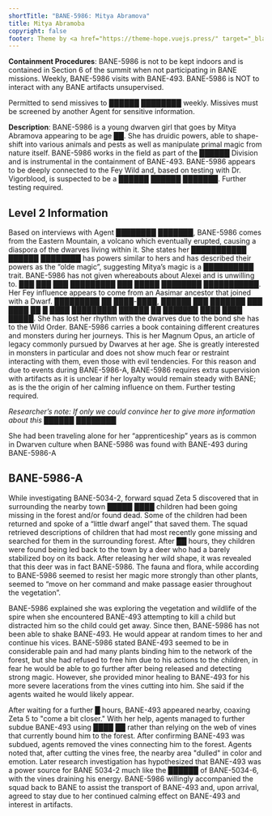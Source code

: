 ```yaml
---
shortTitle: "BANE-5986: Mitya Abramova"
title: Mitya Abramoba
copyright: false
footer: Theme by <a href="https://theme-hope.vuejs.press/" target="_blank">VuePress Theme Hope</a> | MIT Licensed, Copyright © 2019-present Mr.Hope
---
```


<ContainmentHeader baneid="5986" containment="safe" disruption="aboleth" risk="caution" securityLevel="2" />

**Containment Procedures**: BANE-5986 is not to be kept indoors and is contained in Section 6 of the summit when not participating in BANE missions. Weekly, BANE-5986 visits with BANE-493. BANE-5986 is NOT to interact with any BANE artifacts unsupervised.

Permitted to send missives to ██████ ████████ weekly. Missives must be screened by another Agent for sensitive information.

**Description**: BANE-5986 is a young dwarven girl that goes by Mitya Abramova appearing to be age ██. She has druidic powers, able to shape-shift into various animals and pests as well as manipulate primal magic from nature itself. BANE-5986 works in the field as part of the ██████ Division and is instrumental in the containment of BANE-493. BANE-5986 appears to be deeply connected to the Fey Wild and, based on testing with Dr. Vigorblood, is suspected to be a ██████ ██████ ███████. Further testing required.

## Level 2 Information

Based on interviews with Agent ████████ ███████, BANE-5986 comes from the Eastern Mountain, a volcano which eventually erupted, causing a diaspora of the dwarves living within it. She states her ███████████ ██████ ████████ has powers similar to hers and has described their powers as the “olde magic”, suggesting Mitya’s magic is a ██████████ trait. BANE-5986 has not given whereabouts about Alexei and is unwilling to. ███ ███ ███ █████████ ███ █████ ████████ ███████████. Her Fey influence appears to come from an Aasimar ancestor that joined with a Dwarf. █████████ ██ ████-████, ██████ ███ ███████ ███ ████ ██ █ ████ █████████ ██████ ██ ███████ ████ ████ █████. She has lost her rhythm with the dwarves due to the bond she has to the Wild Order. BANE-5986 carries a book containing different creatures and monsters during her journeys. This is her Magnum Opus, an article of legacy commonly pursued by Dwarves at her age. She is greatly interested in monsters in particular and does not show much fear or restraint interacting with them, even those with evil tendencies. For this reason and due to events during BANE-5986-A, BANE-5986 requires extra supervision with artifacts as it is unclear if her loyalty would remain steady with BANE; as is the the origin of her calming influence on them. Further testing required.

_Researcher’s note: If only we could convince her to give more information about this ██████ ████████_

She had been traveling alone for her “apprenticeship” years as is common in Dwarven culture when BANE-5986 was found with BANE-493 during BANE-5986-A

## BANE-5986-A

While investigating BANE-5034-2, forward squad Zeta 5 discovered that in surrounding the nearby town █████ ████ children had been going missing in the forest and/or found dead. Some of the children had been returned and spoke of a “little dwarf angel” that saved them. The squad retrieved descriptions of children that had most recently gone missing and searched for them in the surrounding forest. After ██ hours, they children were found being led back to the town by a deer who had a barely stabilized boy on its back. After releasing her wild shape, it was revealed that this deer was in fact BANE-5986. The fauna and flora, while according to BANE-5986 seemed to resist her magic more strongly than other plants, seemed to “move on her command and make passage easier throughout the vegetation”.

BANE-5986 explained she was exploring the vegetation and wildlife of the spire when she encountered BANE-493 attempting to kill a child but distracted him so the child could get away. Since then, BANE-5986 has not been able to shake BANE-493. He would appear at random times to her and continue his vices. BANE-5986 stated BANE-493 seemed to be in considerable pain and had many plants binding him to the network of the forest, but she had refused to free him due to his actions to the children, in fear he would be able to go further after being released and detecting strong magic. However, she provided minor healing to BANE-493 for his more severe lacerations from the vines cutting into him. She said if the agents waited he would likely appear.

After waiting for a further █ hours, BANE-493 appeared nearby, coaxing Zeta 5 to "come a bit closer." With her help, agents managed to further subdue BANE-493 using ████ ██ rather than relying on the web of vines that currently bound him to the forest. After confirming BANE-493 was subdued, agents removed the vines connecting him to the forest. Agents noted that, after cutting the vines free, the nearby area "dulled" in color and emotion. Later research investigation has hypothesized that BANE-493 was a power source for BANE 5034-2 much like the ██████ of BANE-5034-6, with the vines draining his energy. BANE-5986 willingly accompanied the squad back to BANE to assist the transport of BANE-493 and, upon arrival, agreed to stay due to her continued calming effect on BANE-493 and interest in artifacts.
